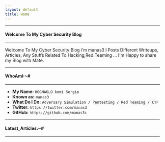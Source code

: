 ```yaml
---
layout: default
title: Home
---
```


* * *
#### Welcome To My Cyber Security Blog 
* * *

 Welcome To My Cyber Security Blog i'm manas3 I Posts Different Writeups, Articles, Any Stuffs Related To Hacking,Red Teaming ... I'm Happy to share my Blog with Mate.

* * *
#### WhoAmI:~#
* * *

- **My Name:**    `HOGNAGLO komi Sergio`
- **Known as:**   `manas3`
- **What Do I Do:**  `Adversary Simulation / Pentesting / Red Teaming / CTF `
- **Twitter:**    `https://twitter.com/manas3`
- **GitHub:**     `https://github.com/manas3c`

* * *
#### **Latest_Articles:~#**
* * *
